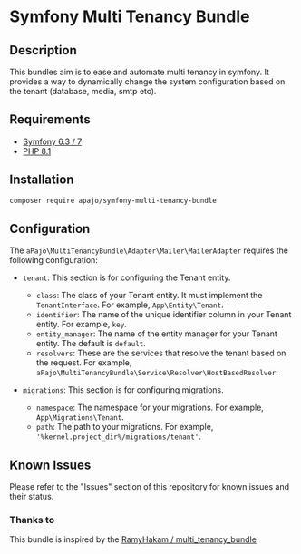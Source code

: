 # Symfony Multi Tenancy Bundle

## Description

This bundles aim is to ease and automate multi tenancy in symfony.
It provides a way to dynamically change the system configuration based on the tenant (database, media, smtp etc).

## Requirements

- [Symfony 6.3 / 7](https://www.symfony.com/)
- [PHP 8.1](https://www.php.com/)

## Installation

```bash
composer require apajo/symfony-multi-tenancy-bundle
```

## Configuration

The `aPajo\MultiTenancyBundle\Adapter\Mailer\MailerAdapter` requires the following configuration:

- `tenant`: This section is for configuring the Tenant entity.
  - `class`: The class of your Tenant entity. It must implement the `TenantInterface`. For example, `App\Entity\Tenant`.
  - `identifier`: The name of the unique identifier column in your Tenant entity. For example, `key`.
  - `entity_manager`: The name of the entity manager for your Tenant entity. The default is `default`.
  - `resolvers`: These are the services that resolve the tenant based on the request. For example, `aPajo\MultiTenancyBundle\Service\Resolver\HostBasedResolver`.

- `migrations`: This section is for configuring migrations.
  - `namespace`: The namespace for your migrations. For example, `App\Migrations\Tenant`.
  - `path`: The path to your migrations. For example, `'%kernel.project_dir%/migrations/tenant'`.

## Known Issues

Please refer to the "Issues" section of this repository for known issues and their status.

### Thanks to

This bundle is inspired by the [RamyHakam / multi_tenancy_bundle](https://github.com/RamyHakam/multi_tenancy_bundle)
